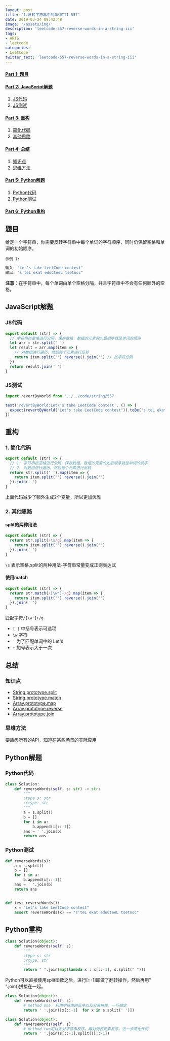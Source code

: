 ```yaml
---
layout: post
title: "1.反转字符串中的单词III-557"
date: 2019-03-24 09:42:48
image: '/assets/img/'
description: 'leetcode-557-reverse-words-in-a-string-iii'
tags:
- ARTS
- leetcode 
categories:
- LeetCode
twitter_text: 'leetcode-557-reverse-words-in-a-string-iii'
---
```


#### [Part 1: 题目](#part1)

#### [Part 2: JavaScript解题](#part2)  
1. [JS代码](#code)
2. [JS测试](#test)

#### [Part 3: 重构](#rebuild)
1. [简化代码](#simple)
2. [其他思路](#other)

#### [Part 4: 总结](#think)
1. [知识点](#knowelage)
2. [思维方法](#thinking)

#### [Part 5: Python解题](#part5)  
1. [Python代码](#py_code)
2. [Python测试](#py_test)

#### [Part 6: Python重构](#part6)  

## <a name="part1"></a>题目

给定一个字符串，你需要反转字符串中每个单词的字符顺序，同时仍保留空格和单词的初始顺序。

`示例 1:`

```javascript
输入: "Let's take LeetCode contest"
输出: "s'teL ekat edoCteeL tsetnoc"
```

**注意**：在字符串中，每个单词由单个空格分隔，并且字符串中不会有任何额外的空格。

## <a name="part2"></a>JavaScript解题

### <a name="code"></a>JS代码

```javascript
export default (str) => {
  // 字符串按空格进行分隔，保存数组，数组的元素的先后顺序就是单词的顺序
  let arr = str.split(' ')
  let result = arr.map(item => {
    // 对数组进行遍历，然后每个元素进行反转
    return item.split('').reverse().join('') // 按字符分隔
  })
  return result.join(' ')
}
```

### <a name="test"></a>JS测试

```javascript
import revertByWorld from '../../code/string/557'

test('revertByWorld:Let\'s take LeetCode contest', () => {
  expect(revertByWorld("Let's take LeetCode contest")).toBe("s'teL ekat edoCteeL tsetnoc")
})
```

## <a name="rebuild"></a>重构

### <a name="simple"></a>1. 简化代码

```javascript
export default (str) => {
  // 1. 字符串按空格进行分隔，保存数组，数组的元素的先后顺序就是单词的顺序
  // 2. 对数组进行遍历，然后每个元素进行反转
  return str.split(' ').map(item => {
    return item.split('').reverse().join('')
  }).join(' ')
}
```

上面代码减少了额外生成2个变量，所以更加优雅

### <a name="other"></a>2. 其他思路

#### <a name="split"></a>split的两种用法

```javascript
export default (str) => {
  return str.split(/\s/g).map(item => {
    return item.split('').reverse().join('')
  }).join(' ')
}
```

`\s` 表示空格,split的两种用法-字符串常量变成正则表达式

#### <a name="match"></a>使用match

```javascript
export default (str) => {
  return str.match(/[\w']+/g).map(item => {
    return item.split('').reverse().join('')
  }).join(' ')
}
```

匹配字符`/[\w']+/g`

- `[ ]` 中括号表示可选项
- `\w` 字符
- `'` 为了匹配单词中的 Let's
- `+` 加号表示大于一次

## <a name="think"></a>总结

### <a name="knowelage"></a>知识点

- [String.prototype.split](https://developer.mozilla.org/zh-CN/docs/Web/JavaScript/Reference/Global_Objects/String/split)
- [String.prototype.match](https://developer.mozilla.org/zh-CN/docs/Web/JavaScript/Reference/Global_Objects/String/match)
- [Array.prototype.map](https://developer.mozilla.org/zh-CN/docs/Web/JavaScript/Reference/Global_Objects/Array/map)
- [Array.prototype.reverse](https://developer.mozilla.org/zh-CN/docs/Web/JavaScript/Reference/Global_Objects/Array/reverse)
- [Array.prototype.join](https://developer.mozilla.org/zh-CN/docs/Web/JavaScript/Reference/Global_Objects/Array/join)

### <a name="thinking"></a>思维方法

要熟悉所有的API，知道在某些场景的实际应用

## <a name="part5"></a>Python解题

### <a name="py_code"></a>Python代码

```python
class Solution:
    def reverseWords(self, s: str) -> str:
        """
        :type s: str
        :rtype: str
        """
        a = s.split()
        b = []
        for i in a:
            b.append(i[::-1])
        ans = ' '.join(b)
        return ans
```

### <a name="py_test"></a>Python测试

```python
def reverseWords(s):
    a = s.split()
    b = []
    for i in a:
        b.append(i[::-1])
    ans = ' '.join(b)
    return ans


def test_reverseWords():
    x = "Let's take LeetCode contest"
    assert reverseWords(x) == "s'teL ekat edoCteeL tsetnoc"
```

## <a name="part6"></a>Python重构

```python
class Solution(object):
    def reverseWords(self, s):
        """
        :type s: str
        :rtype: str
        """
        return " ".join(map(lambda x : x[::-1], s.split(" ")))
```

Python可以直接使用split函数之后，进行[::-1]即做了翻转操作，然后再用" ".join()拼接在一起。

```python
class Solution(object):
    def reverseWords(self, s):
        # method one  利用字符串的反序以及分离拼接，一行搞定
        return ' '.join([x[::-1]  for x in s.split(' ')])
```

```python
class Solution(object):
    def reverseWords(self, s):
        # method two可以先对字符串反序，再对列表元素反序。进一步简化代码
        return ' '.join(s[::-1].split()[::-1])
```
